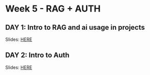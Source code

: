 # Week 5 - RAG + AUTH

## DAY 1: Intro to RAG and ai usage in projects

Slides: [HERE](https://docs.google.com/presentation/d/1rOjrtqLHkR9-s5xPYo8GxF-JUams7LWD15PpABFXI1I/edit?usp=sharing)

## DAY 2: Intro to Auth

Slides: [HERE](https://docs.google.com/presentation/d/1ENHq2OuTp7iA-gVG9kriovicSEodG0NW_lrfBsYjOUo/edit?usp=sharing)
